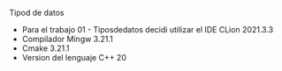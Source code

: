 Tipod de datos

- Para el trabajo 01 - Tiposdedatos decidi utilizar el IDE CLion 2021.3.3
- Compilador Mingw 3.21.1
- Cmake 3.21.1
- Version del lenguaje C++ 20

